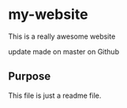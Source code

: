 # my-website

This is a really awesome website

update made on master on Github

## Purpose

This file is just a readme file.
